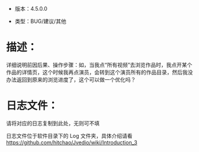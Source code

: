 
- 版本：4.5.0.0

- 类型：BUG/建议/其他

# 描述：

详细说明前因后果、操作步骤：如，当我点“所有视频”去浏览作品时，我点开某个作品的详情页，这个时候我再点演员，会转到这个演员所有的作品目录，然后我没办法返回到原来的浏览进度了，这个可以做一个优化吗？

# 日志文件：
请将对应的日志复制到此处，无则可不填

日志文件位于软件目录下的 Log 文件夹，具体介绍请看  https://github.com/hitchao/Jvedio/wiki/Introduction_3 

